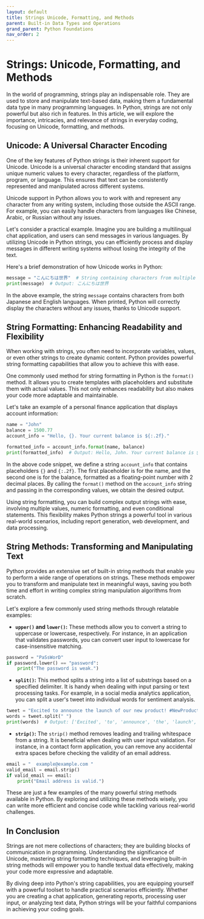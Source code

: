 ```yaml
---
layout: default
title: Strings Unicode, Formatting, and Methods
parent: Built-in Data Types and Operations
grand_parent: Python Foundations
nav_order: 2
---
```

# Strings: Unicode, Formatting, and Methods

In the world of programming, strings play an indispensable role. They are used to store and manipulate text-based data, making them a fundamental data type in many programming languages. In Python, strings are not only powerful but also rich in features. In this article, we will explore the importance, intricacies, and relevance of strings in everyday coding, focusing on Unicode, formatting, and methods.

## **Unicode: A Universal Character Encoding**

One of the key features of Python strings is their inherent support for Unicode. Unicode is a universal character encoding standard that assigns unique numeric values to 
every character, regardless of the platform, program, or language. This ensures that text can be consistently represented and manipulated across different systems.       

Unicode support in Python allows you to work with and represent any character from any writing system, including those outside the ASCII range. For example, you can easily handle characters from languages like Chinese, Arabic, or Russian without any issues.

Let's consider a practical example. Imagine you are building a multilingual chat application, and users can send messages in various languages. By utilizing Unicode in Python strings, you can efficiently process and display messages in different writing systems without losing the integrity of the text.

Here's a brief demonstration of how Unicode works in Python:

```python
message = "こんにちは世界"  # String containing characters from multiple languages
print(message)  # Output: こんにちは世界
```

In the above example, the string `message` contains characters from both Japanese and English languages. When printed, Python will correctly display the characters without any issues, thanks to Unicode support.

## **String Formatting: Enhancing Readability and Flexibility**

When working with strings, you often need to incorporate variables, values, or even other strings to create dynamic content. Python provides powerful string formatting capabilities that allow you to achieve this with ease.

One commonly used method for string formatting in Python is the `format()` method. It allows you to create templates with placeholders and substitute them with actual values. This not only enhances readability but also makes your code more adaptable and maintainable.

Let's take an example of a personal finance application that displays account information:

```python
name = "John"
balance = 1500.77
account_info = "Hello, {}. Your current balance is ${:.2f}."

formatted_info = account_info.format(name, balance)
print(formatted_info)  # Output: Hello, John. Your current balance is $1500.77.
```

In the above code snippet, we define a string `account_info` that contains placeholders `{}` and `{:.2f}`. The first placeholder is for the name, and the second one is for the balance, formatted as a floating-point number with 2 decimal places. By calling the `format()` method on the `account_info` string and passing in the corresponding 
values, we obtain the desired output.

Using string formatting, you can build complex output strings with ease, involving multiple values, numeric formatting, and even conditional statements. This flexibility 
makes Python strings a powerful tool in various real-world scenarios, including report generation, web development, and data processing.

## **String Methods: Transforming and Manipulating Text**

Python provides an extensive set of built-in string methods that enable you to perform a wide range of operations on strings. These methods empower you to transform and manipulate text in meaningful ways, saving you both time and effort in writing complex string manipulation algorithms from scratch.

Let's explore a few commonly used string methods through relatable examples:

- **`upper()` and `lower()`:** These methods allow you to convert a string to uppercase or lowercase, respectively. For instance, in an application that validates passwords, you can convert user input to lowercase for case-insensitive matching.

```python
password = "PaSsWorD"
if password.lower() == "password":
    print("The password is weak.")
```

- **`split()`:** This method splits a string into a list of substrings based on a specified delimiter. It is handy when dealing with input parsing or text processing tasks. For example, in a social media analytics application, you can split a user's tweet into individual words for sentiment analysis.

```python
tweet = "Excited to announce the launch of our new product! #NewProduct #ExcitingTimes"
words = tweet.split(" ")
print(words)  # Output: ['Excited', 'to', 'announce', 'the', 'launch', 'of', 'our', 'new', 'product!', '#NewProduct', '#ExcitingTimes']
```

- **`strip()`:** The `strip()` method removes leading and trailing whitespace from a string. It is beneficial when dealing with user input validation. For instance, in a 
contact form application, you can remove any accidental extra spaces before checking the validity of an email address.

```python
email = "  example@example.com "
valid_email = email.strip()
if valid_email == email:
    print("Email address is valid.")
```

These are just a few examples of the many powerful string methods available in Python. By exploring and utilizing these methods wisely, you can write more efficient and concise code while tackling various real-world challenges.

## **In Conclusion**

Strings are not mere collections of characters; they are building blocks of communication in programming. Understanding the significance of Unicode, mastering string formatting techniques, and leveraging built-in string methods will empower you to handle textual data effectively, making your code more expressive and adaptable.

By diving deep into Python's string capabilities, you are equipping yourself with a powerful toolset to handle practical scenarios efficiently. Whether you are creating a chat application, generating reports, processing user input, or analyzing text data, Python strings will be your faithful companions in achieving your coding goals.